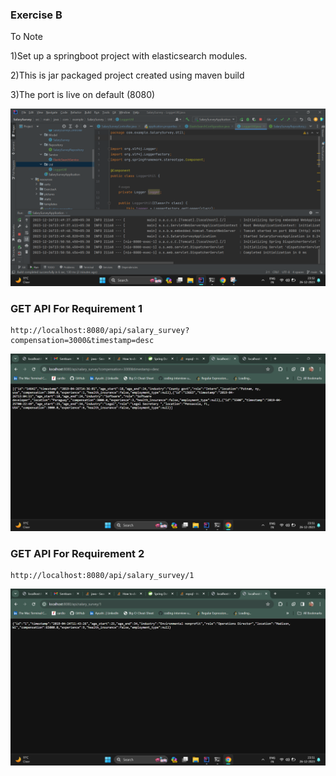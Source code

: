 ### Exercise B

To Note

1)Set up a springboot project with elasticsearch modules.

2)This is jar packaged project created using maven build

3)The port is live on default (8080)

![](src/main/resources/pictures/SpringBootAPI.png)

### GET API For Requirement 1
 
```
http://localhost:8080/api/salary_survey?compensation=3000&timestamp=desc
```
![](src/main/resources/pictures/GET-API-1.png)

### GET API For Requirement 2

```aidl
http://localhost:8080/api/salary_survey/1
```

![](src/main/resources/pictures/GET-API-2.png)